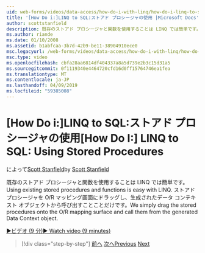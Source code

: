 ```yaml
---
uid: web-forms/videos/data-access/how-do-i-with-linq/how-do-i-linq-to-sql-using-stored-procedures
title: '[How Do i:]LINQ to SQL:ストアド プロシージャの使用 |Microsoft Docs'
author: scottstanfield
description: 既存のストアド プロシージャと関数を使用することは LINQ では簡単です。 単にストアド プロシージャを O/R マッピング画面にドラッグし、ge から呼び出すこと.
ms.author: riande
ms.date: 01/10/2008
ms.assetid: b1abfcaa-3b7d-42b9-be11-38904910ece0
msc.legacyurl: /web-forms/videos/data-access/how-do-i-with-linq/how-do-i-linq-to-sql-using-stored-procedures
msc.type: video
ms.openlocfilehash: cbfa28aa6814df404337a8a5d739e2b3c15d31a5
ms.sourcegitcommit: 0f1119340e4464720cfd16d0ff15764746ea1fea
ms.translationtype: MT
ms.contentlocale: ja-JP
ms.lasthandoff: 04/09/2019
ms.locfileid: "59385008"
---
```

# <a name="how-do-i-linq-to-sql-using-stored-procedures"></a><span data-ttu-id="2b8e1-104">[How Do i:]LINQ to SQL:ストアド プロシージャの使用</span><span class="sxs-lookup"><span data-stu-id="2b8e1-104">[How Do I:] LINQ to SQL: Using Stored Procedures</span></span>

<span data-ttu-id="2b8e1-105">によって[Scott Stanfield](https://github.com/scottstanfield)</span><span class="sxs-lookup"><span data-stu-id="2b8e1-105">by [Scott Stanfield](https://github.com/scottstanfield)</span></span>

<span data-ttu-id="2b8e1-106">既存のストアド プロシージャと関数を使用することは LINQ では簡単です。</span><span class="sxs-lookup"><span data-stu-id="2b8e1-106">Using existing stored procedures and functions is easy with LINQ.</span></span> <span data-ttu-id="2b8e1-107">ストアド プロシージャを O/R マッピング画面にドラッグし、生成されたデータ コンテキスト オブジェクトから呼び出すことことだけです。</span><span class="sxs-lookup"><span data-stu-id="2b8e1-107">We simply drag the stored procedures onto the O/R mapping surface and call them from the generated Data Context object.</span></span>

[<span data-ttu-id="2b8e1-108">&#9654;ビデオ (9 分)</span><span class="sxs-lookup"><span data-stu-id="2b8e1-108">&#9654; Watch video (9 minutes)</span></span>](https://channel9.msdn.com/Blogs/ASP-NET-Site-Videos/how-do-i-linq-to-sql-using-stored-procedures)

> [!div class="step-by-step"]
> <span data-ttu-id="2b8e1-109">[前へ](how-do-i-linq-to-sql-custom-linqdatasource.md)
> [次へ](how-do-i-linq-to-sql-updating-with-stored-procedures.md)</span><span class="sxs-lookup"><span data-stu-id="2b8e1-109">[Previous](how-do-i-linq-to-sql-custom-linqdatasource.md)
[Next](how-do-i-linq-to-sql-updating-with-stored-procedures.md)</span></span>
